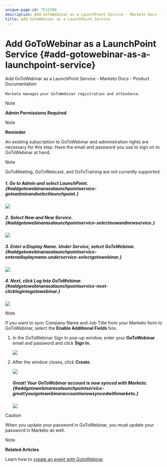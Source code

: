 ```yaml
---
unique-page-id: 7512289
description: Add GoToWebinar as a LaunchPoint Service - Marketo Docs - Product Documentation
title: Add GoToWebinar as a LaunchPoint Service
---
```


# Add GoToWebinar as a LaunchPoint Service {#add-gotowebinar-as-a-launchpoint-service}

Add GoToWebinar as a LaunchPoint Service - Marketo Docs - Product Documentation

`Marketo manages` `your GoToWebinar registration and attendance.`

>[!NOTE]
>
>**Admin Permissions Required**

>[!NOTE]
>
>**Reminder**
>
>An existing subscription to GoToWebinar and administration rights are necessary for this step. Have the email and password you use to sign on to GoToWebinar at hand.

>[!NOTE]
>
>GoToMeeting, GoToWebcast, and GoToTraining are not currently supported.

##### 1. Go to Admin and select LaunchPoint. {#addgotowebinarasalaunchpointservice-gotoadminandselectlaunchpoint.}

![](assets/image2015-4-22-15-3a33-3a47.png)

##### 2. Select New and New Service. {#addgotowebinarasalaunchpointservice-selectnewandnewservice.}

![](assets/new-service-gotowebinar.png)

##### 3. Enter a Display Name. Under Service, select GoToWebinar. {#addgotowebinarasalaunchpointservice-enteradisplayname.underservice-selectgotowebinar.}

![](assets/new-service-goto-webinar1.png)

##### 4. Next, click Log Into GoToWebinar. {#addgotowebinarasalaunchpointservice-next-clicklogintogotowebinar.}

![](assets/image2015-4-22-15-3a57-3a59.png)

>[!NOTE]
>
>If you want to sync Company Name and Job Title from your Marketo form to GoToWebinar, select the **Enable Additional Fields** box.

1. In the GoToWebinar Sign In pop-up window, enter your **GoToWebinar** email and password and click **Sign In**.

   ![](assets/image2015-4-22-15-3a52-3a31.png)

1. After the window closes, click **Create**.

   ![](assets/image2015-4-22-15-3a57-3a43.png)

   ##### Great! Your GoToWebinar account is now synced with Marketo. {#addgotowebinarasalaunchpointservice-great!yourgotowebinaraccountisnowsyncedwithmarketo.}

   ![](assets/goto-webinar.png)

>[!CAUTION]
>
>When you update your password in GoToWebinar, you must update your password in Marketo as well.

>[!NOTE]
>
>**Related Articles**
>
>Learn how to [create an event with GotoWebinar](../../../../welcome-to-marketo-docs/product-docs/demand-generation/events/create-an-event/create-an-event-with-gotowebinar.md).

